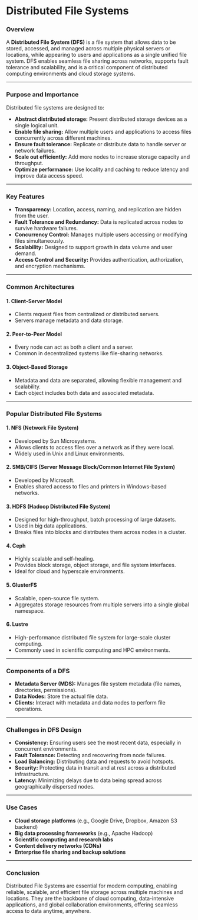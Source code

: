 # Distributed File Systems

### **Overview**

A **Distributed File System (DFS)** is a file system that allows data to be stored, accessed, and managed across multiple physical servers or locations, while appearing to users and applications as a single unified file system. DFS enables seamless file sharing across networks, supports fault tolerance and scalability, and is a critical component of distributed computing environments and cloud storage systems.

***

### **Purpose and Importance**

Distributed file systems are designed to:

* **Abstract distributed storage:** Present distributed storage devices as a single logical unit.
* **Enable file sharing:** Allow multiple users and applications to access files concurrently across different machines.
* **Ensure fault tolerance:** Replicate or distribute data to handle server or network failures.
* **Scale out efficiently:** Add more nodes to increase storage capacity and throughput.
* **Optimize performance:** Use locality and caching to reduce latency and improve data access speed.

***

### **Key Features**

* **Transparency:** Location, access, naming, and replication are hidden from the user.
* **Fault Tolerance and Redundancy:** Data is replicated across nodes to survive hardware failures.
* **Concurrency Control:** Manages multiple users accessing or modifying files simultaneously.
* **Scalability:** Designed to support growth in data volume and user demand.
* **Access Control and Security:** Provides authentication, authorization, and encryption mechanisms.

***

### **Common Architectures**

#### **1. Client-Server Model**

* Clients request files from centralized or distributed servers.
* Servers manage metadata and data storage.

#### **2. Peer-to-Peer Model**

* Every node can act as both a client and a server.
* Common in decentralized systems like file-sharing networks.

#### **3. Object-Based Storage**

* Metadata and data are separated, allowing flexible management and scalability.
* Each object includes both data and associated metadata.

***

### **Popular Distributed File Systems**

#### **1. NFS (Network File System)**

* Developed by Sun Microsystems.
* Allows clients to access files over a network as if they were local.
* Widely used in Unix and Linux environments.

#### **2. SMB/CIFS (Server Message Block/Common Internet File System)**

* Developed by Microsoft.
* Enables shared access to files and printers in Windows-based networks.

#### **3. HDFS (Hadoop Distributed File System)**

* Designed for high-throughput, batch processing of large datasets.
* Used in big data applications.
* Breaks files into blocks and distributes them across nodes in a cluster.

#### **4. Ceph**

* Highly scalable and self-healing.
* Provides block storage, object storage, and file system interfaces.
* Ideal for cloud and hyperscale environments.

#### **5. GlusterFS**

* Scalable, open-source file system.
* Aggregates storage resources from multiple servers into a single global namespace.

#### **6. Lustre**

* High-performance distributed file system for large-scale cluster computing.
* Commonly used in scientific computing and HPC environments.

***

### **Components of a DFS**

* **Metadata Server (MDS):** Manages file system metadata (file names, directories, permissions).
* **Data Nodes:** Store the actual file data.
* **Clients:** Interact with metadata and data nodes to perform file operations.

***

### **Challenges in DFS Design**

* **Consistency:** Ensuring users see the most recent data, especially in concurrent environments.
* **Fault Tolerance:** Detecting and recovering from node failures.
* **Load Balancing:** Distributing data and requests to avoid hotspots.
* **Security:** Protecting data in transit and at rest across a distributed infrastructure.
* **Latency:** Minimizing delays due to data being spread across geographically dispersed nodes.

***

### **Use Cases**

* **Cloud storage platforms** (e.g., Google Drive, Dropbox, Amazon S3 backend)
* **Big data processing frameworks** (e.g., Apache Hadoop)
* **Scientific computing and research labs**
* **Content delivery networks (CDNs)**
* **Enterprise file sharing and backup solutions**

***

### **Conclusion**

Distributed File Systems are essential for modern computing, enabling reliable, scalable, and efficient file storage across multiple machines and locations. They are the backbone of cloud computing, data-intensive applications, and global collaboration environments, offering seamless access to data anytime, anywhere.
